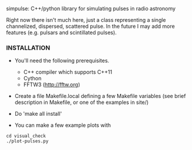 simpulse: C++/python library for simulating pulses in radio astronomy

Right now there isn't much here, just a class representing a single channelized, dispersed, 
scattered pulse. In the future I may add more features (e.g. pulsars and scintillated pulses).

### INSTALLATION

- You'll need the following prerequisites.
    - C++ compiler which supports C++11
    - Cython
    - FFTW3 (http://fftw.org)

- Create a file Makefile.local defining a few Makefile variables (see brief 
  description in Makefile, or one of the examples in site/)
  
- Do 'make all install'

- You can make a few example plots with
```
cd visual_check
./plot-pulses.py
```
